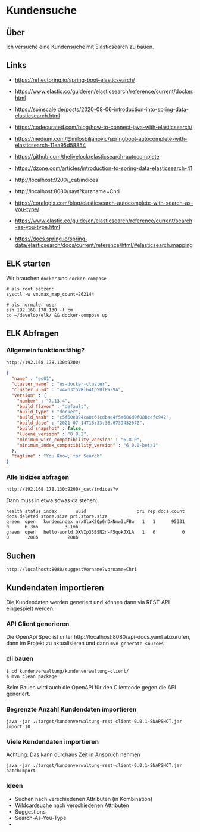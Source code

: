 # Kundensuche

## Über

Ich versuche eine Kundensuche mit Elasticsearch zu bauen.

## Links

* https://reflectoring.io/spring-boot-elasticsearch/
* https://www.elastic.co/guide/en/elasticsearch/reference/current/docker.html
* https://spinscale.de/posts/2020-08-06-introduction-into-spring-data-elasticsearch.html
* https://codecurated.com/blog/how-to-connect-java-with-elasticsearch/

* https://medium.com/@milosbiljanovic/springboot-autocomplete-with-elasticsearch-11ea95d58854
* https://github.com/thelivelock/elasticsearch-autocomplete

* https://dzone.com/articles/introduction-to-spring-data-elasticsearch-41

* http://localhost:9200/_cat/indices
* http://localhost:8080/sayt?kurzname=Chri
* https://coralogix.com/blog/elasticsearch-autocomplete-with-search-as-you-type/
* https://www.elastic.co/guide/en/elasticsearch/reference/current/search-as-you-type.html
* https://docs.spring.io/spring-data/elasticsearch/docs/current/reference/html/#elasticsearch.mapping

## ELK starten

Wir brauchen `docker` und `docker-compose`

    # als root setzen:
    sysctl -w vm.max_map_count=262144
    
    # als normaler user
    ssh 192.168.178.130 -l cm
    cd ~/develop/elk/ && docker-compose up

## ELK Abfragen

### Allgemein funktionsfähig?

    http://192.168.178.130:9200/
    
    
```json
{
  "name" : "es01",
  "cluster_name" : "es-docker-cluster",
  "cluster_uuid" : "w4wn3t5VRl64tpSBlEW-9A",
  "version" : {
    "number" : "7.13.4",
    "build_flavor" : "default",
    "build_type" : "docker",
    "build_hash" : "c5f60e894ca0c61cdbae4f5a686d9f08bcefc942",
    "build_date" : "2021-07-14T18:33:36.673943207Z",
    "build_snapshot" : false,
    "lucene_version" : "8.8.2",
    "minimum_wire_compatibility_version" : "6.8.0",
    "minimum_index_compatibility_version" : "6.0.0-beta1"
  },
  "tagline" : "You Know, for Search"
}
```

### Alle Indizes abfragen

    http://192.168.178.130:9200/_cat/indices?v

Dann muss in etwa sowas da stehen:

    health status index       uuid                   pri rep docs.count docs.deleted store.size pri.store.size
    green  open   kundenindex nrx8laK2Qp6nDxNmw3LFBw   1   1      95331            0      6.3mb          3.1mb
    green  open   hello-world OXVIp33BSN2n-F5qokJXLA   1   0          0            0       208b           208b

## Suchen

    http://localhost:8080/suggestVorname?vorname=Chri
    
    

## Kundendaten importieren

Die Kundendaten werden generiert und können dann via REST-API eingespielt werden. 

### API Client generieren
Die OpenApi Spec ist unter http://localhost:8080/api-docs.yaml abzurufen, dann im Projekt zu aktualisieren und dann `mvn generate-sources`

### cli bauen

    $ cd kundenverwaltung/kundenverwaltung-client/
    $ mvn clean package
    
Beim Bauen wird auch die OpenAPI für den Clientcode gegen die API generiert.

### Begrenzte Anzahl Kundendaten importieren

    java -jar ./target/kundenverwaltung-rest-client-0.0.1-SNAPSHOT.jar import 10

### Viele Kundendaten importieren

Achtung: Das kann durchaus Zeit in Anspruch nehmen

    java -jar ./target/kundenverwaltung-rest-client-0.0.1-SNAPSHOT.jar batchImport


### Ideen

* Suchen nach verschiedenen Attributen (in Kombination)
* Wildcardsuche nach verschiedenen Attributen
* Suggestions
* Search-As-You-Type
* 